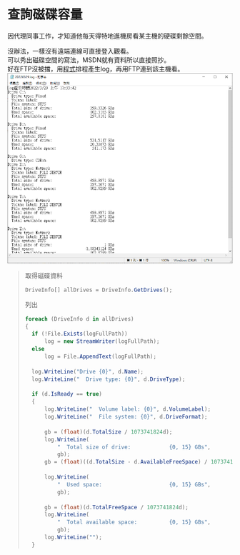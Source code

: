 # 查詢磁碟容量


因代理同事工作，才知道他每天得特地進機房看某主機的硬碟剩餘空間。  
<!--more-->

沒辦法，一樣沒有遠端連線可直接登入觀看。  
可以秀出磁碟空間的寫法，MSDN就有資料所以直接照抄。  
好在FTP沒被擋，用[程式](https://github.com/github-lym/DriveFreeSpace)排程產生log，再用FTP連到該主機看。  
[![DriveFreeSpace](screenshot.png "產生的log")](screenshot.png)  

> 取得磁碟資料
>
> ```csharp
> DriveInfo[] allDrives = DriveInfo.GetDrives();
> ```
>
> 列出
>
> ```csharp
> foreach (DriveInfo d in allDrives)
> {
> 	if (!File.Exists(logFullPath))
> 		log = new StreamWriter(logFullPath);
> 	else
> 		log = File.AppendText(logFullPath);
> 
> 	log.WriteLine("Drive {0}", d.Name);
> 	log.WriteLine("  Drive type: {0}", d.DriveType);
> 
> 	if (d.IsReady == true)
> 	{
> 		log.WriteLine("  Volume label: {0}", d.VolumeLabel);
> 		log.WriteLine("  File system: {0}", d.DriveFormat);
> 
> 		gb = (float)(d.TotalSize / 1073741824d);
> 		log.WriteLine(
> 			"  Total size of drive:            {0, 15} GBs",
> 			gb);
> 		gb = (float)((d.TotalSize - d.AvailableFreeSpace) / 1073741824d);
> 
> 		log.WriteLine(
> 			"  Used space:                     {0, 15} GBs",
> 			gb);
> 
> 		gb = (float)(d.TotalFreeSpace / 1073741824d);
> 		log.WriteLine(
> 			"  Total available space:          {0, 15} GBs",
> 			gb);
> 		log.WriteLine("");
> 	}
> ```
>
> 
